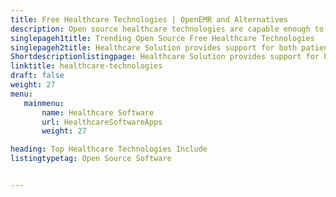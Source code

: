 ```yaml
---
title: Free Healthcare Technologies | OpenEMR and Alternatives
description: Open source healthcare technologies are capable enough to manage the entire medical records and reports. Choose the right software to automate the processes. 
singlepageh1title: Trending Open Source Free Healthcare Technologies
singlepageh2title: Healthcare Solution provides support for both patient and hospital management. Boost up health care services by employing a free hospital management software. 
Shortdescriptionlistingpage: Healthcare Solution provides support for both patient and hospital management. Boost up health care services by employing a free hospital management software. 
linktitle: healthcare-technologies
draft: false
weight: 27
menu:
   mainmenu: 
       name: Healthcare Software
       url: HealthcareSoftwareApps
       weight: 27

heading: Top Healthcare Technologies Include
listingtypetag: Open Source Software


---
```


